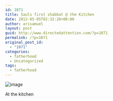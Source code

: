 ```yaml
---
id: 1071
title: Sauls first shabbat @ the Kitchen
date: 2012-05-05T02:32:20+00:00
author: arisamuel
layout: post
guid: http://www.directedattention.com/?p=1071
permalink: /?p=1071
original_post_id:
  - "1071"
categories:
  - fatherhood
  - Uncategorized
tags:
  - fatherhood
---
```

<img style="display:block;margin-right:auto;margin-left:auto;" src="https://i2.wp.com/www.samuelakerstein.com/wp-content/uploads/2012/05/wpid-img_20120504_192429.jpg?resize=225%2C300" alt="image" data-recalc-dims="1" />

At the kitchen